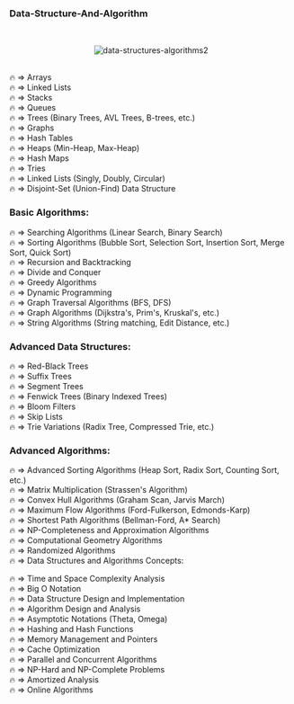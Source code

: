 ### Data-Structure-And-Algorithm
<br/>
<div align="center">

![data-structures-algorithms2](https://github.com/Sameem-Amjad/Data-Structure-And-Algorithm/assets/92137575/687b0bee-e4f3-476d-988a-41a79a4b7edc)

</div>
<br/>
🔥 => Arrays  <br/>
🔥 => Linked Lists  <br/>
🔥 => Stacks  <br/>
🔥 => Queues  <br/>
🔥 => Trees (Binary Trees, AVL Trees, B-trees, etc.)  <br/>
🔥 => Graphs  <br/>
🔥 => Hash Tables  <br/>
🔥 => Heaps (Min-Heap, Max-Heap)  <br/>
🔥 => Hash Maps  <br/>
🔥 => Tries  <br/>
🔥 => Linked Lists (Singly, Doubly, Circular)  <br/>
🔥 => Disjoint-Set (Union-Find) Data Structure  <br/>

### Basic Algorithms:

🔥 => Searching Algorithms (Linear Search, Binary Search)  <br/>
🔥 => Sorting Algorithms (Bubble Sort, Selection Sort, Insertion Sort, Merge Sort, Quick Sort)  <br/>
🔥 => Recursion and Backtracking  <br/>
🔥 => Divide and Conquer  <br/>
🔥 => Greedy Algorithms  <br/>
🔥 => Dynamic Programming  <br/>
🔥 => Graph Traversal Algorithms (BFS, DFS)  <br/>
🔥 => Graph Algorithms (Dijkstra's, Prim's, Kruskal's, etc.)  <br/>
🔥 => String Algorithms (String matching, Edit Distance, etc.)  <br/>

### Advanced Data Structures:

🔥 => Red-Black Trees  <br/>
🔥 => Suffix Trees  <br/>
🔥 => Segment Trees  <br/>
🔥 => Fenwick Trees (Binary Indexed Trees)  <br/>
🔥 => Bloom Filters  <br/>
🔥 => Skip Lists  <br/>
🔥 => Trie Variations (Radix Tree, Compressed Trie, etc.)  <br/>

### Advanced Algorithms:

🔥 => Advanced Sorting Algorithms (Heap Sort, Radix Sort, Counting Sort, etc.)  <br/>
🔥 => Matrix Multiplication (Strassen's Algorithm)  <br/>
🔥 => Convex Hull Algorithms (Graham Scan, Jarvis March)  <br/>
🔥 => Maximum Flow Algorithms (Ford-Fulkerson, Edmonds-Karp)  <br/>
🔥 => Shortest Path Algorithms (Bellman-Ford, A* Search)  <br/>
🔥 => NP-Completeness and Approximation Algorithms  <br/>
🔥 => Computational Geometry Algorithms  <br/>
🔥 => Randomized Algorithms  <br/>
🔥 => Data Structures and Algorithms Concepts:  <br/>

🔥 => Time and Space Complexity Analysis  <br/>
🔥 => Big O Notation  <br/>
🔥 => Data Structure Design and Implementation  <br/>
🔥 => Algorithm Design and Analysis  <br/>
🔥 => Asymptotic Notations (Theta, Omega)  <br/>
🔥 => Hashing and Hash Functions  <br/>
🔥 => Memory Management and Pointers  <br/>
🔥 => Cache Optimization  <br/>
🔥 => Parallel and Concurrent Algorithms  <br/>
🔥 => NP-Hard and NP-Complete Problems  <br/>
🔥 => Amortized Analysis  <br/>
🔥 => Online Algorithms  <br/>
